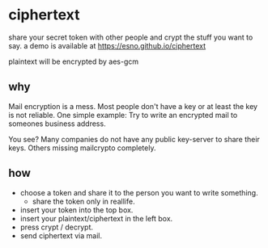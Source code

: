 # ciphertext

share your secret token with other people and crypt the stuff you want to say.
a demo is available at https://esno.github.io/ciphertext

plaintext will be encrypted by aes-gcm

## why

Mail encryption is a mess. Most people don't have a key or at least the key is not reliable.
One simple example: Try to write an encrypted mail to someones business address.

You see? Many companies do not have any public key-server to share their keys.
Others missing mailcrypto completely.

## how

* choose a token and share it to the person you want to write something.
    * share the token only in reallife.
* insert your token into the top box.
* insert your plaintext/ciphertext in the left box.
* press crypt / decrypt.
* send ciphertext via mail.
